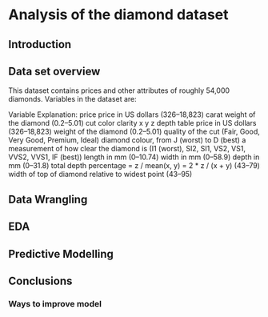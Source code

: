 # Analysis of the diamond dataset

## Introduction 

## Data set overview
This dataset contains prices and other attributes of roughly 54,000 diamonds. Variables in the dataset are: 

Variable Explanation:
price       price in US dollars ($326–$18,823) 
carat       weight of the diamond (0.2–5.01)
cut
color
clarity
x
y
z
depth
table
price in US dollars ($326–$18,823)
weight of the diamond (0.2–5.01)
quality of the cut (Fair, Good, Very Good, Premium, Ideal)
diamond colour, from J (worst) to D (best)
a measurement of how clear the diamond is (I1 (worst), SI2, SI1, VS2, VS1, VVS2, VVS1, IF (best))
length in mm (0–10.74)
width in mm (0–58.9)
depth in mm (0–31.8)
total depth percentage = z / mean(x, y) = 2 * z / (x + y) (43–79)
width of top of diamond relative to widest point (43–95)
## Data Wrangling

## EDA


## Predictive Modelling 



## Conclusions
### Ways to improve model